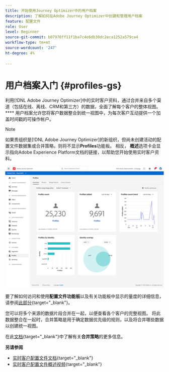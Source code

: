 ```yaml
---
title: 开始使用Journey Optimizer中的用户档案
description: 了解如何在Adobe Journey Optimizer中创建和管理用户档案
feature: 配置文件
role: User
level: Beginner
source-git-commit: b07970ff11f1ba7c4e6db30dc2eca1252a579ca4
workflow-type: tm+mt
source-wordcount: '247'
ht-degree: 4%

---
```


# 用户档案入门 {#profiles-gs}

利用[!DNL Adobe Journey Optimizer]中的实时客户资料，通过合并来自多个渠道（包括在线、离线、CRM和第三方）的数据，全面了解每个客户的整体视图。 **** 用户档案允许您将客户数据整合到统一视图中，为每次客户互动提供一个加盖时间戳的可操作帐户。

>[!NOTE]
>
>如果贵组织是[!DNL Adobe Journey Optimizer]的新组织，但尚未创建活动的配置文件数据集或合并策略，则将不显示&#x200B;**Profiles**&#x200B;功能板。 相反， **概述**&#x200B;选项卡会显示指向Adobe Experience Platform文档的链接，以帮助您开始使用实时客户资料。

![](assets/profiles-home.png)

要了解如何访问和使用&#x200B;**配置文件功能板**&#x200B;以及有关功能板中显示的量度的详细信息，请参阅[此部分](https://experienceleague.adobe.com/docs/experience-platform/profile/ui/user-guide.html?lang=zh-Hans){target=&quot;_blank&quot;}。

您可以将多个来源的数据片段合并在一起，以便查看各个客户的完整视图。 将此数据整合在一起时，合并策略是用于确定数据优先级的规则，以及将合并哪些数据以创建统一视图。

在此[文档](https://experienceleague.adobe.com/docs/experience-platform/profile/merge-policies/ui-guide.html){target=&quot;_blank&quot;}中了解有关&#x200B;**合并策略**&#x200B;的更多信息。

**另请参阅**

* [实时客户配置文件文档](https://experienceleague-review.corp.adobe.com/docs/experience-platform/query/home.html){target=&quot;_blank&quot;}
* [实时客户配置文件概述视频](https://experienceleague.adobe.com/docs/experience-platform/profile/home.html){target=&quot;_blank&quot;}
